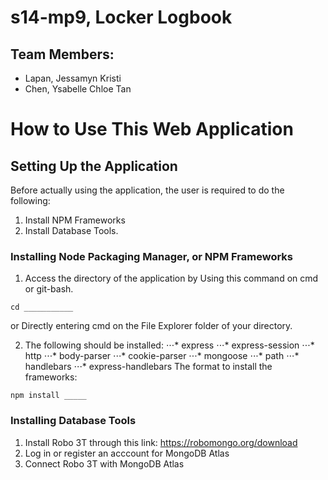 # s14-mp9, Locker Logbook
## Team Members:
* Lapan, Jessamyn Kristi
* Chen, Ysabelle Chloe Tan

# How to Use This Web Application

## Setting Up the Application
Before actually using the application, the user is required to do the following:
1. Install NPM Frameworks
2. Install Database Tools.

### Installing Node Packaging Manager, or NPM Frameworks

1. Access the directory of the application by
Using this command on cmd or git-bash.
```
cd ___________
```

or
Directly entering cmd on the File Explorer folder of your directory.

2. The following should be installed:
⋅⋅⋅* express
⋅⋅⋅* express-session
⋅⋅⋅* http
⋅⋅⋅* body-parser
⋅⋅⋅* cookie-parser
⋅⋅⋅* mongoose
⋅⋅⋅* path
⋅⋅⋅* handlebars
⋅⋅⋅* express-handlebars
The format to install the frameworks:

```
npm install _____
```
### Installing Database Tools
1. Install Robo 3T through this link: https://robomongo.org/download
2. Log in or register an acccount for MongoDB Atlas
3. Connect Robo 3T with MongoDB Atlas
